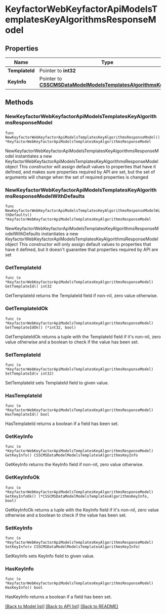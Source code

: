 # KeyfactorWebKeyfactorApiModelsTemplatesKeyAlgorithmsResponseModel

## Properties

Name | Type | Description | Notes
------------ | ------------- | ------------- | -------------
**TemplateId** | Pointer to **int32** |  | [optional] 
**KeyInfo** | Pointer to [**CSSCMSDataModelModelsTemplatesAlgorithmsKeyInfo**](CSSCMSDataModelModelsTemplatesAlgorithmsKeyInfo.md) |  | [optional] 

## Methods

### NewKeyfactorWebKeyfactorApiModelsTemplatesKeyAlgorithmsResponseModel

`func NewKeyfactorWebKeyfactorApiModelsTemplatesKeyAlgorithmsResponseModel() *KeyfactorWebKeyfactorApiModelsTemplatesKeyAlgorithmsResponseModel`

NewKeyfactorWebKeyfactorApiModelsTemplatesKeyAlgorithmsResponseModel instantiates a new KeyfactorWebKeyfactorApiModelsTemplatesKeyAlgorithmsResponseModel object
This constructor will assign default values to properties that have it defined,
and makes sure properties required by API are set, but the set of arguments
will change when the set of required properties is changed

### NewKeyfactorWebKeyfactorApiModelsTemplatesKeyAlgorithmsResponseModelWithDefaults

`func NewKeyfactorWebKeyfactorApiModelsTemplatesKeyAlgorithmsResponseModelWithDefaults() *KeyfactorWebKeyfactorApiModelsTemplatesKeyAlgorithmsResponseModel`

NewKeyfactorWebKeyfactorApiModelsTemplatesKeyAlgorithmsResponseModelWithDefaults instantiates a new KeyfactorWebKeyfactorApiModelsTemplatesKeyAlgorithmsResponseModel object
This constructor will only assign default values to properties that have it defined,
but it doesn't guarantee that properties required by API are set

### GetTemplateId

`func (o *KeyfactorWebKeyfactorApiModelsTemplatesKeyAlgorithmsResponseModel) GetTemplateId() int32`

GetTemplateId returns the TemplateId field if non-nil, zero value otherwise.

### GetTemplateIdOk

`func (o *KeyfactorWebKeyfactorApiModelsTemplatesKeyAlgorithmsResponseModel) GetTemplateIdOk() (*int32, bool)`

GetTemplateIdOk returns a tuple with the TemplateId field if it's non-nil, zero value otherwise
and a boolean to check if the value has been set.

### SetTemplateId

`func (o *KeyfactorWebKeyfactorApiModelsTemplatesKeyAlgorithmsResponseModel) SetTemplateId(v int32)`

SetTemplateId sets TemplateId field to given value.

### HasTemplateId

`func (o *KeyfactorWebKeyfactorApiModelsTemplatesKeyAlgorithmsResponseModel) HasTemplateId() bool`

HasTemplateId returns a boolean if a field has been set.

### GetKeyInfo

`func (o *KeyfactorWebKeyfactorApiModelsTemplatesKeyAlgorithmsResponseModel) GetKeyInfo() CSSCMSDataModelModelsTemplatesAlgorithmsKeyInfo`

GetKeyInfo returns the KeyInfo field if non-nil, zero value otherwise.

### GetKeyInfoOk

`func (o *KeyfactorWebKeyfactorApiModelsTemplatesKeyAlgorithmsResponseModel) GetKeyInfoOk() (*CSSCMSDataModelModelsTemplatesAlgorithmsKeyInfo, bool)`

GetKeyInfoOk returns a tuple with the KeyInfo field if it's non-nil, zero value otherwise
and a boolean to check if the value has been set.

### SetKeyInfo

`func (o *KeyfactorWebKeyfactorApiModelsTemplatesKeyAlgorithmsResponseModel) SetKeyInfo(v CSSCMSDataModelModelsTemplatesAlgorithmsKeyInfo)`

SetKeyInfo sets KeyInfo field to given value.

### HasKeyInfo

`func (o *KeyfactorWebKeyfactorApiModelsTemplatesKeyAlgorithmsResponseModel) HasKeyInfo() bool`

HasKeyInfo returns a boolean if a field has been set.


[[Back to Model list]](../README.md#documentation-for-models) [[Back to API list]](../README.md#documentation-for-api-endpoints) [[Back to README]](../README.md)


